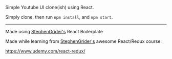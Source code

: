 Simple Youtube UI clone(ish) using React.

Simply clone, then run `npm install`, and `npm start`.




-------------------------------------------------------------------------------

Made using [StephenGrider's](https://github.com/stephengrider) React Boilerplate

Made while learning from [StephenGrider's](https://github.com/stephengrider) awesome React/Redux course:

https://www.udemy.com/react-redux/
